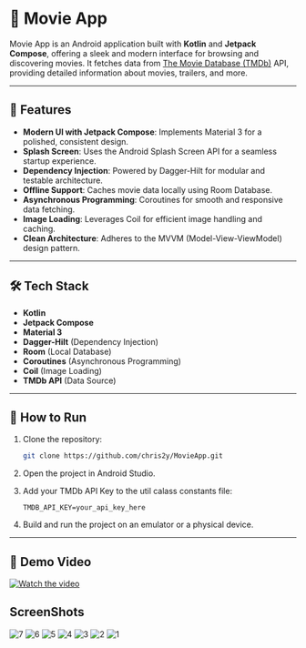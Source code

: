 # 🎥 Movie App

Movie App is an Android application built with **Kotlin** and **Jetpack Compose**, offering a sleek and modern interface for browsing and discovering movies. It fetches data from [The Movie Database (TMDb)](https://www.themoviedb.org/) API, providing detailed information about movies, trailers, and more.

---

## 📱 Features

- **Modern UI with Jetpack Compose**: Implements Material 3 for a polished, consistent design.
- **Splash Screen**: Uses the Android Splash Screen API for a seamless startup experience.
- **Dependency Injection**: Powered by Dagger-Hilt for modular and testable architecture.
- **Offline Support**: Caches movie data locally using Room Database.
- **Asynchronous Programming**: Coroutines for smooth and responsive data fetching.
- **Image Loading**: Leverages Coil for efficient image handling and caching.
- **Clean Architecture**: Adheres to the MVVM (Model-View-ViewModel) design pattern.

---

## 🛠️ Tech Stack

- **Kotlin**
- **Jetpack Compose**
- **Material 3**
- **Dagger-Hilt** (Dependency Injection)
- **Room** (Local Database)
- **Coroutines** (Asynchronous Programming)
- **Coil** (Image Loading)
- **TMDb API** (Data Source)

---

## 🚀 How to Run

1. Clone the repository:

   ```bash
   git clone https://github.com/chris2y/MovieApp.git
   ```

2. Open the project in Android Studio.

3. Add your TMDb API Key to the util calass constants file:

   ```constants
   TMDB_API_KEY=your_api_key_here
   ```

4. Build and run the project on an emulator or a physical device.

---
## 🎥 Demo Video

[![Watch the video](https://img.youtube.com/vi/your_video_id/maxresdefault.jpg)](https://youtube.com/shorts/kWVxc1xvVQ0?feature=share)
## ScreenShots
![7](https://github.com/user-attachments/assets/ab847f9f-80ed-4255-ad60-dccff9c425c5)
![6](https://github.com/user-attachments/assets/e135af03-ad94-4c8a-b00c-95f6a23e0f5c)
![5](https://github.com/user-attachments/assets/e3a94508-404e-4777-a76c-2cdb1d844541)
![4](https://github.com/user-attachments/assets/4e9cad19-c0be-404b-8af6-58457eb59f3f)
![3](https://github.com/user-attachments/assets/7e51e63a-2efa-490a-8b9e-30fedd1093a0)
![2](https://github.com/user-attachments/assets/cbc423df-f747-4c52-9e74-535c7cc1767c)
![1](https://github.com/user-attachments/assets/f3521d7a-9e42-4af6-be11-2066882a8ebd)




